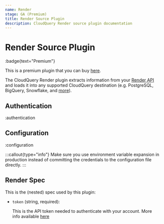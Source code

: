 ```yaml
---
name: Render
stage: GA (Premium)
title: Render Source Plugin
description: CloudQuery Render source plugin documentation
---
```

# Render Source Plugin

:badge{text="Premium"}

This is a premium plugin that you can buy [here](/integrations/render).

The CloudQuery Render plugin extracts information from your [Render API](https://render.com/docs/api) and loads it into any supported CloudQuery destination (e.g. PostgreSQL, BigQuery, Snowflake, and [more](/docs/plugins/destinations/overview)).

## Authentication

:authentication

## Configuration

:configuration

:::callout{type="info"}
Make sure you use environment variable expansion in production instead of committing the credentials to the configuration file directly.
:::

## Render Spec

This is the (nested) spec used by this plugin:

- `token` (string, required):
   
  This is the API token needed to authenticate with your account. More info available [here](https://api-docs.render.com/reference/authentication)
